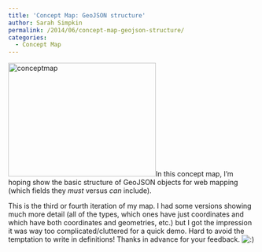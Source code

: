 ```yaml
---
title: 'Concept Map: GeoJSON structure'
author: Sarah Simpkin
permalink: /2014/06/concept-map-geojson-structure/
categories:
  - Concept Map
---
```

[<img class="size-medium wp-image-7661 alignleft" alt="conceptmap" src="http://teaching.software-carpentry.org/wp-content/uploads/2014/06/conceptmap-300x231.jpg" width="300" height="231" />][1]In this concept map, I&#8217;m hoping show the basic structure of GeoJSON objects for web mapping (which fields they *must* versus *can* include).

This is the third or fourth iteration of my map. I had some versions showing much more detail (all of the types, which ones have just coordinates and which have both coordinates and geometries, etc.) but I got the impression it was way too complicated/cluttered for a quick demo. Hard to avoid the temptation to write in definitions! Thanks in advance for your feedback. <img src="http://localhost:8080/wp-includes/images/smilies/icon_smile.gif" alt=":)" class="wp-smiley" />

 [1]: http://teaching.software-carpentry.org/wp-content/uploads/2014/06/conceptmap.jpg
